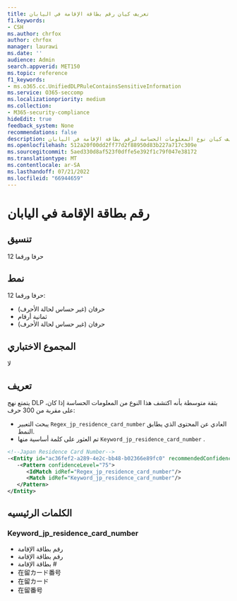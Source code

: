 ```yaml
---
title: تعريف كيان رقم بطاقة الإقامة في اليابان
f1.keywords:
- CSH
ms.author: chrfox
author: chrfox
manager: laurawi
ms.date: ''
audience: Admin
search.appverid: MET150
ms.topic: reference
f1_keywords:
- ms.o365.cc.UnifiedDLPRuleContainsSensitiveInformation
ms.service: O365-seccomp
ms.localizationpriority: medium
ms.collection:
- M365-security-compliance
hideEdit: true
feedback_system: None
recommendations: false
description: تعريف كيان نوع المعلومات الحساسة لرقم بطاقة الإقامة في اليابان.
ms.openlocfilehash: 512a20f00dd2ff77d2f88950d83b227a717c309e
ms.sourcegitcommit: 5aed330d8af523f0dffe5e392f1c79f047e38172
ms.translationtype: MT
ms.contentlocale: ar-SA
ms.lasthandoff: 07/21/2022
ms.locfileid: "66944659"
---
```

# <a name="japan-residence-card-number"></a>رقم بطاقة الإقامة في اليابان

## <a name="format"></a>تنسيق

12 حرفا ورقما

## <a name="pattern"></a>نمط

12 حرفا ورقما:

- حرفان (غير حساس لحالة الأحرف)
- ثمانية أرقام
- حرفان (غير حساس لحالة الأحرف)

## <a name="checksum"></a>المجموع الاختباري

لا

## <a name="definition"></a>تعريف

يتمتع نهج DLP بثقة متوسطة بأنه اكتشف هذا النوع من المعلومات الحساسة إذا كان، على مقربة من 300 حرف:

- يبحث التعبير `Regex_jp_residence_card_number` العادي عن المحتوى الذي يطابق النمط.
- تم العثور على كلمة أساسية منها `Keyword_jp_residence_card_number` .

```xml
<!--Japan Residence Card Number-->
-<Entity id="ac36fef2-a289-4e2c-bb48-b02366e89fc0" recommendedConfidence="75" patternsProximity="300">
   -<Pattern confidenceLevel="75">
      <IdMatch idRef="Regex_jp_residence_card_number"/>
      <Match idRef="Keyword_jp_residence_card_number"/>
   </Pattern>
</Entity>
```

## <a name="keywords"></a>الكلمات الرئيسيه

### <a name="keyword_jp_residence_card_number"></a>Keyword_jp_residence_card_number

- رقم بطاقة الإقامة
- رقم بطاقة الإقامة
- بطاقة الإقامة #
- 在留カード番号
- 在留カード
- 在留番号